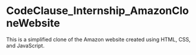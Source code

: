 # CodeClause_Internship_AmazonCloneWebsite
This is a simplified clone of the Amazon website created using HTML, CSS, and JavaScript.
